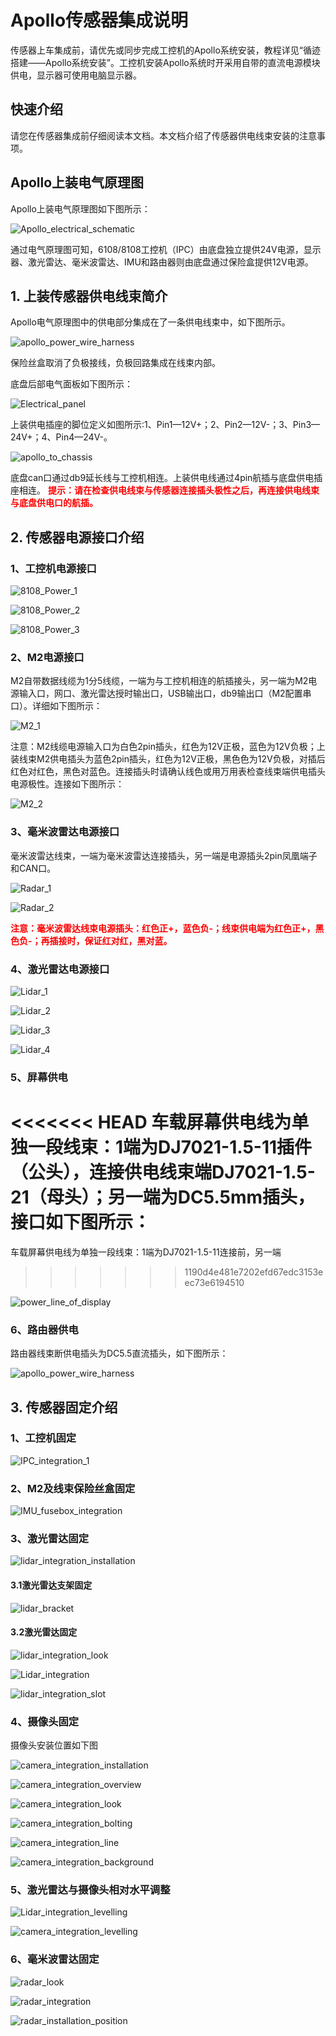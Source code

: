 # **Apollo传感器集成说明**

传感器上车集成前，请优先或同步完成工控机的Apollo系统安装，教程详见“循迹搭建——Apollo系统安装”。工控机安装Apollo系统时开采用自带的直流电源模块供电，显示器可使用电脑显示器。

## **快速介绍**

请您在传感器集成前仔细阅读本文档。本文档介绍了传感器供电线束安装的注意事项。

## **Apollo上装电气原理图**

Apollo上装电气原理图如下图所示：

![Apollo_electrical_schematic](./images/Apollo_electrical_schematic.jpg)


通过电气原理图可知，6108/8108工控机（IPC）由底盘独立提供24V电源，显示器、激光雷达、毫米波雷达、IMU和路由器则由底盘通过保险盒提供12V电源。

## **1. 上装传感器供电线束简介**

Apollo电气原理图中的供电部分集成在了一条供电线束中，如下图所示。

![apollo_power_wire_harness](./images/apollo_power_wire_harness.jpg)

保险丝盒取消了负极接线，负极回路集成在线束内部。

底盘后部电气面板如下图所示：

![Electrical_panel](./images/Motor_Enable_1.jpg)

上装供电插座的脚位定义如图所示:1、Pin1—12V+；2、Pin2—12V-；3、Pin3—24V+；4、Pin4—24V-。

![apollo_to_chassis](./images/apollo_to_chassis.jpg)

底盘can口通过db9延长线与工控机相连。上装供电线通过4pin航插与底盘供电插座相连。
**<font color=#FF0000> 提示：请在检查供电线束与传感器连接插头极性之后，再连接供电线束与底盘供电口的航插。</font>**

## **2. 传感器电源接口介绍**

### **1、工控机电源接口**

![8108_Power_1](./images/8108_Power_1.jpg)

![8108_Power_2](./images/8108_Power_2.jpg)

![8108_Power_3](./images/8108_Power_3.jpg)


### 2、M2电源接口

M2自带数据线缆为1分5线缆，一端为与工控机相连的航插接头，另一端为M2电源输入口，网口、激光雷达授时输出口，USB输出口，db9输出口（M2配置串口）。详细如下图所示：

![M2_1](./images/M2_1.jpg)

注意：M2线缆电源输入口为白色2pin插头，红色为12V正极，蓝色为12V负极；上装线束M2供电插头为蓝色2pin插头，红色为12V正极，黑色色为12V负极，对插后红色对红色，黑色对蓝色。连接插头时请确认线色或用万用表检查线束端供电插头电源极性。连接如下图所示：

![M2_2](./images/M2_2.jpg)

### 3、毫米波雷达电源接口

毫米波雷达线束，一端为毫米波雷达连接插头，另一端是电源插头2pin凤凰端子和CAN口。

![Radar_1](./images/Radar_1.jpg)

![Radar_2](./images/Radar_2.jpg)

**<font color=#FF0000 >注意：毫米波雷达线束电源插头：红色正+，蓝色负-；线束供电端为红色正+，黑色负-；再插接时，保证红对红，黑对蓝。</font>**

### 4、激光雷达电源接口

![Lidar_1](./images/Lidar_1.jpg)

![Lidar_2](./images/Lidar_2.jpg)

![Lidar_3](./images/Lidar_3.jpg)

![Lidar_4](./images/Lidar_4.jpg)


### 5、屏幕供电

<<<<<<< HEAD
车载屏幕供电线为单独一段线束：1端为DJ7021-1.5-11插件（公头），连接供电线束端DJ7021-1.5-21（母头）；另一端为DC5.5mm插头，接口如下图所示：
=======
车载屏幕供电线为单独一段线束：1端为DJ7021-1.5-11连接前，另一端
>>>>>>> 1190d4e481e7202efd67edc3153eec73e6194510

![power_line_of_display](./images/Display.jpg)

### 6、路由器供电

路由器线束断供电插头为DC5.5直流插头，如下图所示：

![apollo_power_wire_harness](./images/apollo_power_wire_harness.jpg)

## **3. 传感器固定介绍**

### 1、工控机固定

![IPC_integration_1](./images/IPC_integration_1.jpg)

### 2、M2及线束保险丝盒固定

![IMU_fusebox_integration](./images/IMU.jpg)

### 3、激光雷达固定

![lidar_integration_installation](./images/lidar_integration_installation.jpg)

#### 3.1激光雷达支架固定

![lidar_bracket](./images/lidar_bracket.jpg)

#### 3.2激光雷达固定

![lidar_integration_look](./images/lidar_integration_look.jpg)

![Lidar_integration](./images/Lidar_integration.jpg)

![lidar_integration_slot](./images/lidar_integration_slot.jpg)

### 4、摄像头固定

摄像头安装位置如下图

![camera_integration_installation](./images/camera_integration_installation.jpg)

![camera_integration_overview](./images/camera_integration_overview.jpg)

![camera_integration_look](./images/camera_integration_look.jpg)

![camera_integration_bolting](./images/camera_integration_bolting.jpg)

![camera_integration_line](./images/camera_integration_line.jpg)

![camera_integration_background](./images/camera_integration_background.jpg)

### 5、激光雷达与摄像头相对水平调整

![Lidar_integration_levelling](./images/Lidar_integration_levelling.jpg)

![camera_integration_levelling](./images/camera_integration_levelling.jpg)

### 6、毫米波雷达固定

![radar_look](./images/lidar_integration_radar_look.jpg)

![radar_integration](./images/radar_integration.jpg)

![radar_installation_position](./images/lidar_integration_radar_installation_position.jpg)

